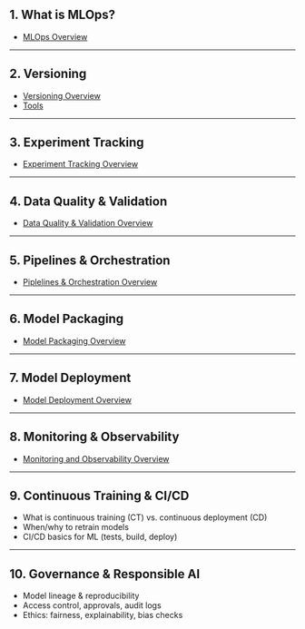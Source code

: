 ## **1. What is MLOps?**
- [MLOps Overview](https://github.com/yangshiteng/Data-Science-Learning-Path/blob/main/mlops/content/what_is_mlops.md)

---

## **2. Versioning**
- [Versioning Overview](https://github.com/yangshiteng/Data-Science-Learning-Path/blob/main/mlops/content/versioning.md)
- [Tools](https://github.com/yangshiteng/Data-Science-Learning-Path/blob/main/mlops/content/versioning_tools.md)

---

## **3. Experiment Tracking**
- [Experiment Tracking Overview](https://github.com/yangshiteng/Data-Science-Learning-Path/blob/main/mlops/content/experiment_tracking_overview.md)

---

## **4. Data Quality & Validation**
- [Data Quality & Validation Overview](https://github.com/yangshiteng/Data-Science-Learning-Path/blob/main/mlops/content/data_quality_validation_overview.md)

---

## **5. Pipelines & Orchestration**
- [Piplelines & Orchestration Overview](https://github.com/yangshiteng/Data-Science-Learning-Path/blob/main/mlops/content/pipeline_overview.md)

---

## **6. Model Packaging**
- [Model Packaging Overview](https://github.com/yangshiteng/Data-Science-Learning-Path/blob/main/mlops/content/model_package_overview.md)

---

## **7. Model Deployment**
- [Model Deployment Overview](https://github.com/yangshiteng/Data-Science-Learning-Path/blob/main/mlops/content/model_deployment_overview.md)

---

## **8. Monitoring & Observability**
- [Monitoring and Observability Overview]()

---

## **9. Continuous Training & CI/CD**

* What is continuous training (CT) vs. continuous deployment (CD)
* When/why to retrain models
* CI/CD basics for ML (tests, build, deploy)

---

## **10. Governance & Responsible AI**

* Model lineage & reproducibility
* Access control, approvals, audit logs
* Ethics: fairness, explainability, bias checks
